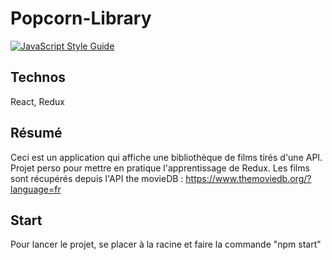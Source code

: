 # Popcorn-Library

[![JavaScript Style Guide](https://img.shields.io/badge/code_style-standard-brightgreen.svg)](https://standardjs.com)

## Technos
React, Redux

## Résumé

Ceci est un application qui affiche une bibliothèque de films tirés d'une API.
Projet perso pour mettre en pratique l'apprentissage de Redux. Les films sont récupérés depuis l'API the movieDB : https://www.themoviedb.org/?language=fr

## Start

Pour lancer le projet, se placer à la racine et faire la commande "npm start"
